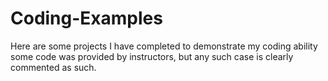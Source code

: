 # Coding-Examples
Here are some projects I have completed to demonstrate my coding ability some code was provided by instructors, but any such case is clearly commented as such.
